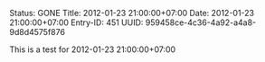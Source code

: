 Status: GONE
Title: 2012-01-23 21:00:00+07:00
Date: 2012-01-23 21:00:00+07:00
Entry-ID: 451
UUID: 959458ce-4c36-4a92-a4a8-9d8d4575f876

This is a test for 2012-01-23 21:00:00+07:00
